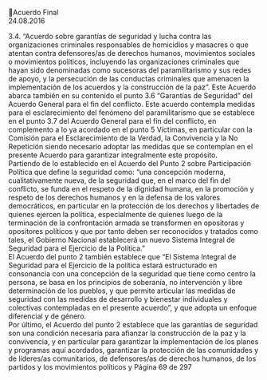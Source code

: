 Acuerdo Final  
24.08.2016 
 
 
 
 
 
 
 
 
3.4. “Acuerdo sobre garantías de seguridad y lucha contra las organizaciones criminales responsables 
de  homicidios  y  masacres  o  que  atentan  contra  defensores/as  de  derechos  humanos,  movimientos 
sociales o movimientos políticos, incluyendo las organizaciones criminales que hayan sido denominadas 
como sucesoras del paramilitarismo y sus redes de apoyo, y la persecución de las conductas criminales 
que amenacen la implementación de los acuerdos y la construcción de la paz”. 
Este Acuerdo abarca también en su contenido el punto 3.6 “Garantías de Seguridad” del Acuerdo General 
para  el  fin  del  conflicto.  Este  acuerdo  contempla  medidas  para  el  esclarecimiento  del  fenómeno  del 
paramilitarismo  que  se  establece  en  el  punto  3.7  del  Acuerdo  General  para  el  fin  del  conflicto,  en 
complemento  a  lo  ya  acordado  en  el  punto  5  Víctimas,  en  particular  con  la  Comisión  para  el 
Esclarecimiento de la Verdad, la Convivencia y la No Repetición siendo necesario adoptar las medidas que 
se contemplan en el presente Acuerdo para garantizar integralmente este propósito.  
Partiendo de lo establecido en el Acuerdo del Punto 2 sobre Participación Política que define la seguridad 
como: “una concepción moderna, cualitativamente nueva, de la seguridad que, en el marco del fin del 
conflicto,  se  funda  en  el  respeto  de  la  dignidad  humana,  en  la  promoción  y  respeto  de  los  derechos 
humanos y en la defensa de los valores democráticos, en particular en la protección de los derechos y 
libertades  de  quienes  ejercen  la  política,  especialmente  de  quienes  luego  de  la  terminación  de  la 
confrontación  armada  se  transformen  en  opositoras  y  opositores  políticos  y  que  por  tanto  deben  ser 
reconocidos  y  tratados  como  tales,  el  Gobierno  Nacional  establecerá  un  nuevo  Sistema  Integral  de 
Seguridad para el Ejercicio de la Política.”   
El Acuerdo del punto 2 también establece que “El Sistema Integral de Seguridad para el Ejercicio de la 
política estará estructurado en consonancia con una concepción de la seguridad que tiene como centro la 
persona, se basa en los principios de soberanía, no intervención y libre determinación de los pueblos, y 
que permite articular las medidas de seguridad con las medidas de desarrollo y bienestar individuales y 
colectivas contempladas en el presente acuerdo”, y que adopta un enfoque diferencial y de género.  
Por último, el Acuerdo del punto 2 establece que las garantías de seguridad son una condición necesaria 
para afianzar la construcción de la paz y la convivencia, y en particular para garantizar la implementación 
de los planes y programas aquí acordados, garantizar la protección de las comunidades y de líderes/as 
comunitarios,  de  defensores/as  de  derechos  humanos,  de  los  partidos  y  los  movimientos  políticos  y 
Página 69 de 297 
 

